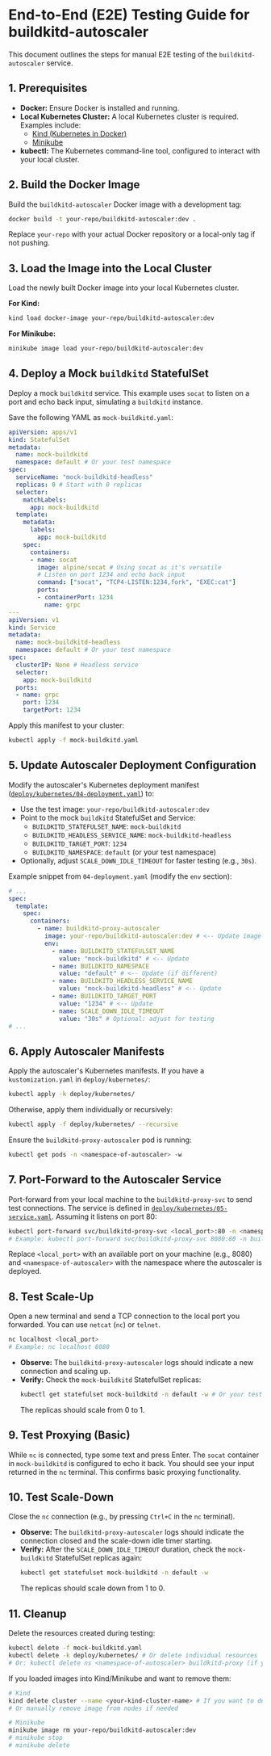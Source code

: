 # End-to-End (E2E) Testing Guide for buildkitd-autoscaler

This document outlines the steps for manual E2E testing of the `buildkitd-autoscaler` service.

## 1. Prerequisites

*   **Docker:** Ensure Docker is installed and running.
*   **Local Kubernetes Cluster:** A local Kubernetes cluster is required. Examples include:
    *   [Kind (Kubernetes in Docker)](https://kind.sigs.k8s.io/)
    *   [Minikube](https://minikube.sigs.k8s.io/docs/start/)
*   **kubectl:** The Kubernetes command-line tool, configured to interact with your local cluster.

## 2. Build the Docker Image

Build the `buildkitd-autoscaler` Docker image with a development tag:

```bash
docker build -t your-repo/buildkitd-autoscaler:dev .
```

Replace `your-repo` with your actual Docker repository or a local-only tag if not pushing.

## 3. Load the Image into the Local Cluster

Load the newly built Docker image into your local Kubernetes cluster.

**For Kind:**

```bash
kind load docker-image your-repo/buildkitd-autoscaler:dev
```

**For Minikube:**

```bash
minikube image load your-repo/buildkitd-autoscaler:dev
```

## 4. Deploy a Mock `buildkitd` StatefulSet

Deploy a mock `buildkitd` service. This example uses `socat` to listen on a port and echo back input, simulating a `buildkitd` instance.

Save the following YAML as `mock-buildkitd.yaml`:

```yaml
apiVersion: apps/v1
kind: StatefulSet
metadata:
  name: mock-buildkitd
  namespace: default # Or your test namespace
spec:
  serviceName: "mock-buildkitd-headless"
  replicas: 0 # Start with 0 replicas
  selector:
    matchLabels:
      app: mock-buildkitd
  template:
    metadata:
      labels:
        app: mock-buildkitd
    spec:
      containers:
      - name: socat
        image: alpine/socat # Using socat as it's versatile
        # Listen on port 1234 and echo back input
        command: ["socat", "TCP4-LISTEN:1234,fork", "EXEC:cat"]
        ports:
        - containerPort: 1234
          name: grpc
---
apiVersion: v1
kind: Service
metadata:
  name: mock-buildkitd-headless
  namespace: default # Or your test namespace
spec:
  clusterIP: None # Headless service
  selector:
    app: mock-buildkitd
  ports:
  - name: grpc
    port: 1234
    targetPort: 1234
```

Apply this manifest to your cluster:

```bash
kubectl apply -f mock-buildkitd.yaml
```

## 5. Update Autoscaler Deployment Configuration

Modify the autoscaler's Kubernetes deployment manifest ([`deploy/kubernetes/04-deployment.yaml`](deploy/kubernetes/04-deployment.yaml:1)) to:
*   Use the test image: `your-repo/buildkitd-autoscaler:dev`
*   Point to the mock `buildkitd` StatefulSet and Service:
    *   `BUILDKITD_STATEFULSET_NAME`: `mock-buildkitd`
    *   `BUILDKITD_HEADLESS_SERVICE_NAME`: `mock-buildkitd-headless`
    *   `BUILDKITD_TARGET_PORT`: `1234`
    *   `BUILDKITD_NAMESPACE`: `default` (or your test namespace)
*   Optionally, adjust `SCALE_DOWN_IDLE_TIMEOUT` for faster testing (e.g., `30s`).

Example snippet from `04-deployment.yaml` (modify the `env` section):
```yaml
# ...
spec:
  template:
    spec:
      containers:
        - name: buildkitd-proxy-autoscaler
          image: your-repo/buildkitd-autoscaler:dev # <-- Update image
          env:
            - name: BUILDKITD_STATEFULSET_NAME
              value: "mock-buildkitd" # <-- Update
            - name: BUILDKITD_NAMESPACE
              value: "default" # <-- Update (if different)
            - name: BUILDKITD_HEADLESS_SERVICE_NAME
              value: "mock-buildkitd-headless" # <-- Update
            - name: BUILDKITD_TARGET_PORT
              value: "1234" # <-- Update
            - name: SCALE_DOWN_IDLE_TIMEOUT
              value: "30s" # Optional: adjust for testing
# ...
```

## 6. Apply Autoscaler Manifests

Apply the autoscaler's Kubernetes manifests. If you have a `kustomization.yaml` in `deploy/kubernetes/`:

```bash
kubectl apply -k deploy/kubernetes/
```

Otherwise, apply them individually or recursively:

```bash
kubectl apply -f deploy/kubernetes/ --recursive
```

Ensure the `buildkitd-proxy-autoscaler` pod is running:
```bash
kubectl get pods -n <namespace-of-autoscaler> -w
```

## 7. Port-Forward to the Autoscaler Service

Port-forward from your local machine to the `buildkitd-proxy-svc` to send test connections. The service is defined in [`deploy/kubernetes/05-service.yaml`](deploy/kubernetes/05-service.yaml:1). Assuming it listens on port 80:

```bash
kubectl port-forward svc/buildkitd-proxy-svc <local_port>:80 -n <namespace-of-autoscaler>
# Example: kubectl port-forward svc/buildkitd-proxy-svc 8080:80 -n buildkitd-proxy
```
Replace `<local_port>` with an available port on your machine (e.g., 8080) and `<namespace-of-autoscaler>` with the namespace where the autoscaler is deployed.

## 8. Test Scale-Up

Open a new terminal and send a TCP connection to the local port you forwarded. You can use `netcat` (`nc`) or `telnet`.

```bash
nc localhost <local_port>
# Example: nc localhost 8080
```

*   **Observe:** The `buildkitd-proxy-autoscaler` logs should indicate a new connection and scaling up.
*   **Verify:** Check the `mock-buildkitd` StatefulSet replicas:
    ```bash
    kubectl get statefulset mock-buildkitd -n default -w # Or your test namespace
    ```
    The replicas should scale from 0 to 1.

## 9. Test Proxying (Basic)

While `nc` is connected, type some text and press Enter. The `socat` container in `mock-buildkitd` is configured to echo it back. You should see your input returned in the `nc` terminal. This confirms basic proxying functionality.

## 10. Test Scale-Down

Close the `nc` connection (e.g., by pressing `Ctrl+C` in the `nc` terminal).

*   **Observe:** The `buildkitd-proxy-autoscaler` logs should indicate the connection closed and the scale-down idle timer starting.
*   **Verify:** After the `SCALE_DOWN_IDLE_TIMEOUT` duration, check the `mock-buildkitd` StatefulSet replicas again:
    ```bash
    kubectl get statefulset mock-buildkitd -n default -w
    ```
    The replicas should scale down from 1 to 0.

## 11. Cleanup

Delete the resources created during testing:

```bash
kubectl delete -f mock-buildkitd.yaml
kubectl delete -k deploy/kubernetes/ # Or delete individual resources
# Or: kubectl delete ns <namespace-of-autoscaler> buildkitd-proxy (if you used a dedicated namespace)
```

If you loaded images into Kind/Minikube and want to remove them:
```bash
# Kind
kind delete cluster --name <your-kind-cluster-name> # If you want to delete the whole cluster
# Or manually remove image from nodes if needed

# Minikube
minikube image rm your-repo/buildkitd-autoscaler:dev
# minikube stop
# minikube delete